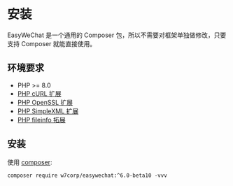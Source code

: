 # 安装

EasyWeChat 是一个通用的 Composer 包，所以不需要对框架单独做修改，只要支持 Composer 就能直接使用。

## 环境要求

- PHP >= 8.0
- [PHP cURL 扩展](http://php.net/manual/en/book.curl.php)
- [PHP OpenSSL 扩展](http://php.net/manual/en/book.openssl.php)
- [PHP SimpleXML 扩展](http://php.net/manual/en/book.simplexml.php)
- [PHP fileinfo 拓展](http://php.net/manual/en/book.fileinfo.php)

## 安装

使用 [composer](http://getcomposer.org/):

```shell
composer require w7corp/easywechat:^6.0-beta10 -vvv
```

